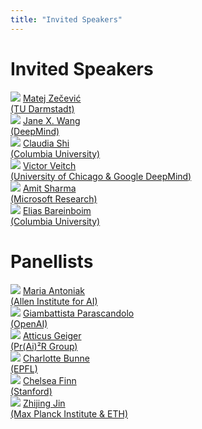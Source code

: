 ```yaml
---
title: "Invited Speakers"
---
```


# Invited Speakers

<div class="list-of-people">
    <div class="person">
        <td><img src="/speaker1_matej.png"></td>
        <td><a href="https://www.matej-zecevic.de">Matej Zečević <br>(TU Darmstadt)</a></td>
    </div>
    <div class="person">
        <td><img src="/speaker2_jane.jpeg"></td>
        <td><a href="https://www.janexwang.com/">Jane X. Wang<br>(DeepMind)</a></td>
    </div>
    <div class="person">
        <td><img src="/speaker3_claudia.jpeg"></td>
        <td><a href="https://claudiajshi.com/">Claudia Shi<br>(Columbia University)</a></td>
    </div>
    <div class="person">
        <td><img src="/speaker4_victor.jpeg"></td>
        <td><a href="http://victorveitch.com/">Victor Veitch<br>(University of Chicago & Google DeepMind)</a></td>
    </div>
        <div class="person">
        <td><img src="/speaker5_amit.jpeg"></td>
        <td><a href="https://amitsharma.in//">Amit Sharma<br>(Microsoft Research)</a></td>
    </div>
        <div class="person">
        <td><img src="/speaker6_elias.jpeg"></td>
        <td><a href="https://causalai.net/">Elias Bareinboim<br>(Columbia University)</a></td>
    </div>
</div>


# Panellists 

<div class="list-of-people">
    <div class="person">
        <td><img src="/panellist1_maria.png"></td>
        <td><a href="https://maria-antoniak.github.io/">Maria Antoniak<br>(Allen Institute for AI)</a></td>
    </div>
    <div class="person">
        <td><img src="/panellist2_gp.jpeg"></td>
        <td><a href="https://sites.google.com/view/giambattista-parascandolo/home/">Giambattista Parascandolo<br>(OpenAI)</a></td>
    </div>
    <div class="person">
        <td><img src="/panellist3_atticus.jpeg"></td>
        <td><a href="https://atticusg.github.io/">Atticus Geiger<br>(Pr(Ai)²R Group)</a></td>
    </div>
    <div class="person">
        <td><img src="/panellist4_charlotte.webp"></td>
        <td><a href="https://www.bunnelab.com/">Charlotte Bunne<br>(EPFL)</a></td>
    </div>
        <div class="person">
        <td><img src="/panellist5_chelsea.jpeg"></td>
        <td><a href="https://maria-antoniak.github.io/">Chelsea Finn<br>(Stanford)</a></td>
    </div>
    <div class="person">
        <td><img src="/panellist6_zhijing.png"></td>
        <td><a href="https://zhijing-jin.com/fantasy/">Zhijing Jin<br>(Max Planck Institute & ETH)</a></td>
    </div>
</div>